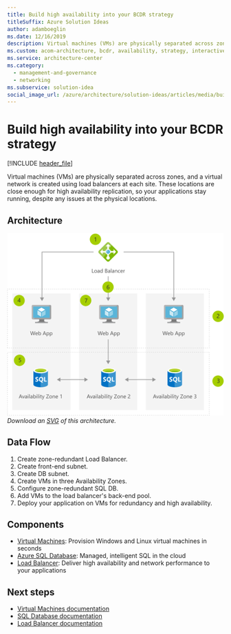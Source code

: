 ```yaml
---
title: Build high availability into your BCDR strategy
titleSuffix: Azure Solution Ideas
author: adamboeglin
ms.date: 12/16/2019
description: Virtual machines (VMs) are physically separated across zones, and a virtual network is created using load balancers at each site. These locations are close enough for high availability replication, so your applications stay running, despite any issues at the physical locations.
ms.custom: acom-architecture, bcdr, availability, strategy, interactive-diagram, 'https://azure.microsoft.com/solutions/architecture/build-high-availability-into-your-bcdr-strategy/'
ms.service: architecture-center
ms.category:
  - management-and-governance
  - networking
ms.subservice: solution-idea
social_image_url: /azure/architecture/solution-ideas/articles/media/build-high-availability-into-your-bcdr-strategy.png
---
```


# Build high availability into your BCDR strategy

[!INCLUDE [header_file](../../../includes/sol-idea-header.md)]

Virtual machines (VMs) are physically separated across zones, and a virtual network is created using load balancers at each site. These locations are close enough for high availability replication, so your applications stay running, despite any issues at the physical locations.

## Architecture

![Architecture Diagram](../media/build-high-availability-into-your-bcdr-strategy.png)
*Download an [SVG](../media/build-high-availability-into-your-bcdr-strategy.svg) of this architecture.*

## Data Flow

1. Create zone-redundant Load Balancer.
1. Create front-end subnet.
1. Create DB subnet.
1. Create VMs in three Availability Zones.
1. Configure zone-redundant SQL DB.
1. Add VMs to the load balancer's back-end pool.
1. Deploy your application on VMs for redundancy and high availability.

## Components

* [Virtual Machines](https://azure.microsoft.com/services/virtual-machines): Provision Windows and Linux virtual machines in seconds
* [Azure SQL Database](https://azure.microsoft.com/services/sql-database): Managed, intelligent SQL in the cloud
* [Load Balancer](https://azure.microsoft.com/services/load-balancer): Deliver high availability and network performance to your applications

## Next steps

* [Virtual Machines documentation](https://docs.microsoft.com/azure/virtual-machines)
* [SQL Database documentation](https://docs.microsoft.com/azure/sql-database)
* [Load Balancer documentation](https://docs.microsoft.com/azure/load-balancer)
